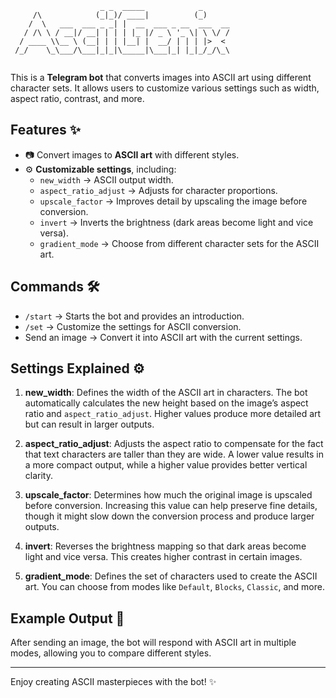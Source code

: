 ```
                    _ _  _____            _      
     /\            (_|_)/ ____|          (_)     
    /  \   ___  ___ _ _| |  __  ___ _ __  ___  __
   / /\ \ / __|/ __| | | | |_ |/ _ \ '_ \| \ \/ /
  / ____ \\__ \ (__| | | |__| |  __/ | | | |>  < 
 /_/    \_\___/\___|_|_|\_____|\___|_| |_|_/_/\_\
                                                 
```                                                 
                                            
                                                                                  
                                                                                  

This is a **Telegram bot** that converts images into ASCII art using different character sets. It allows users to customize various settings such as width, aspect ratio, contrast, and more.

## Features ✨

- 📷 Convert images to **ASCII art** with different styles.
- ⚙️ **Customizable settings**, including:
  - `new_width` → ASCII output width.
  - `aspect_ratio_adjust` → Adjusts for character proportions.
  - `upscale_factor` → Improves detail by upscaling the image before conversion.
  - `invert` → Inverts the brightness (dark areas become light and vice versa).
  - `gradient_mode` → Choose from different character sets for the ASCII art.

## Commands 🛠️

- `/start` → Starts the bot and provides an introduction.
- `/set` → Customize the settings for ASCII conversion.
- Send an image → Convert it into ASCII art with the current settings.

## Settings Explained ⚙️

1. **new_width**: Defines the width of the ASCII art in characters. The bot automatically calculates the new height based on the image’s aspect ratio and `aspect_ratio_adjust`. Higher values produce more detailed art but can result in larger outputs.

2. **aspect_ratio_adjust**: Adjusts the aspect ratio to compensate for the fact that text characters are taller than they are wide. A lower value results in a more compact output, while a higher value provides better vertical clarity.

3. **upscale_factor**: Determines how much the original image is upscaled before conversion. Increasing this value can help preserve fine details, though it might slow down the conversion process and produce larger outputs.

4. **invert**: Reverses the brightness mapping so that dark areas become light and vice versa. This creates higher contrast in certain images.

5. **gradient_mode**: Defines the set of characters used to create the ASCII art. You can choose from modes like `Default`, `Blocks`, `Classic`, and more.

## Example Output 🎨

After sending an image, the bot will respond with ASCII art in multiple modes, allowing you to compare different styles.

---

Enjoy creating ASCII masterpieces with the bot! ✨
